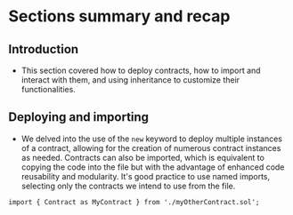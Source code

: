 # Sections summary and recap

## Introduction
- This section covered how to deploy contracts, how to import and interact with them, and using inheritance to customize their functionalities.

## Deploying and importing
- We delved into the use of the `new` keyword to deploy multiple instances of a contract, allowing for the creation of numerous contract instances as needed.
Contracts can also be imported, which is equivalent to copying the code into the file but with the advantage of enhanced code reusability and modularity. It's good practice to use named imports, selecting only the contracts we intend to use from the file.

```
import { Contract as MyContract } from './myOtherContract.sol';
```

## 
